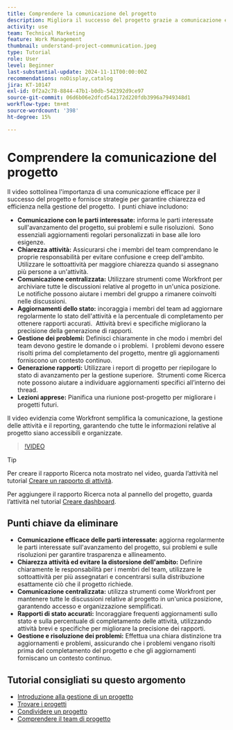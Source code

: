 ```yaml
---
title: Comprendere la comunicazione del progetto
description: Migliora il successo del progetto grazie a comunicazione efficace con le parti interessate, chiarezza delle attività, discussioni centralizzate, reporting accurato sullo stato e risoluzione proattiva dei problemi per mantenere l’allineamento e l’efficienza.
activity: use
team: Technical Marketing
feature: Work Management
thumbnail: understand-project-communication.jpeg
type: Tutorial
role: User
level: Beginner
last-substantial-update: 2024-11-11T00:00:00Z
recommendations: noDisplay,catalog
jira: KT-10147
exl-id: 0f2a2c78-8844-47b1-b0db-542392d9ce97
source-git-commit: 06d6b06e2dfcd54a172d220fdb3996a7949348d1
workflow-type: tm+mt
source-wordcount: '398'
ht-degree: 15%

---
```


# Comprendere la comunicazione del progetto

Il video sottolinea l&#39;importanza di una comunicazione efficace per il successo del progetto e fornisce strategie per garantire chiarezza ed efficienza nella gestione del progetto. &#x200B; I punti chiave includono:
* **Comunicazione con le parti interessate:** informa le parti interessate sull&#39;avanzamento del progetto, sui problemi e sulle risoluzioni. &#x200B; Sono essenziali aggiornamenti regolari personalizzati in base alle loro esigenze. &#x200B;
* **Chiarezza attività:** Assicurarsi che i membri del team comprendano le proprie responsabilità per evitare confusione e creep dell&#39;ambito. &#x200B; Utilizzare le sottoattività per maggiore chiarezza quando si assegnano più persone a un&#39;attività. &#x200B;
* **Comunicazione centralizzata:** Utilizzare strumenti come Workfront per archiviare tutte le discussioni relative al progetto in un&#39;unica posizione. &#x200B; Le notifiche possono aiutare i membri del gruppo a rimanere coinvolti nelle discussioni. &#x200B;
* **Aggiornamenti dello stato:** incoraggia i membri del team ad aggiornare regolarmente lo stato dell&#39;attività e la percentuale di completamento per ottenere rapporti accurati. &#x200B; Attività brevi e specifiche migliorano la precisione della generazione di rapporti. &#x200B;
* **Gestione dei problemi:** Definisci chiaramente in che modo i membri del team devono gestire le domande o i problemi. &#x200B; I problemi devono essere risolti prima del completamento del progetto, mentre gli aggiornamenti forniscono un contesto continuo. &#x200B;
* **Generazione rapporti:** Utilizzare i report di progetto per riepilogare lo stato di avanzamento per la gestione superiore. &#x200B; Strumenti come Ricerca note possono aiutare a individuare aggiornamenti specifici all’interno dei thread. &#x200B;
* **Lezioni apprese:** Pianifica una riunione post-progetto per migliorare i progetti futuri. &#x200B;

Il video evidenzia come Workfront semplifica la comunicazione, la gestione delle attività e il reporting, garantendo che tutte le informazioni relative al progetto siano accessibili e organizzate. &#x200B;

>[!VIDEO](https://video.tv.adobe.com/v/3419150/?quality=12&learn=on&enablevpops)

>[!TIP]
>
>Per creare il rapporto Ricerca nota mostrato nel video, guarda l’attività nel tutorial [Creare un rapporto di attività](https://experienceleague.adobe.com/en/docs/workfront-learn/tutorials-workfront/reporting/basic-reporting/create-a-task-report#activity-1-create-a-note-report-with-prompts).
>
>Per aggiungere il rapporto Ricerca nota al pannello del progetto, guarda l’attività nel tutorial [Creare dashboard](https://experienceleague.adobe.com/docs/workfront-learn/tutorials-workfront/reporting/basic-reporting/create-dashboards.html#activity-1-create-a-dashboard).

## Punti chiave da eliminare

* **Comunicazione efficace delle parti interessate:** aggiorna regolarmente le parti interessate sull&#39;avanzamento del progetto, sui problemi e sulle risoluzioni per garantire trasparenza e allineamento.
* **Chiarezza attività ed evitare la distorsione dell&#39;ambito:** Definire chiaramente le responsabilità per i membri del team, utilizzare le sottoattività per più assegnatari e concentrarsi sulla distribuzione esattamente ciò che il progetto richiede.
* **Comunicazione centralizzata:** utilizza strumenti come Workfront per mantenere tutte le discussioni relative al progetto in un&#39;unica posizione, garantendo accesso e organizzazione semplificati.
* **Rapporti di stato accurati:** Incoraggiare frequenti aggiornamenti sullo stato e sulla percentuale di completamento delle attività, utilizzando attività brevi e specifiche per migliorare la precisione dei rapporti.
* **Gestione e risoluzione dei problemi:** Effettua una chiara distinzione tra aggiornamenti e problemi, assicurando che i problemi vengano risolti prima del completamento del progetto e che gli aggiornamenti forniscano un contesto continuo. &#x200B;


## Tutorial consigliati su questo argomento

* [Introduzione alla gestione di un progetto](/help/manage-work/projects/getting-started-manage-a-project.md)
* [Trovare i progetti](/help/manage-work/projects/find-projects.md)
* [Condividere un progetto](/help/manage-work/projects/share-a-project.md)
* [Comprendere il team di progetto](/help/manage-work/projects/understand-the-project-team.md)

